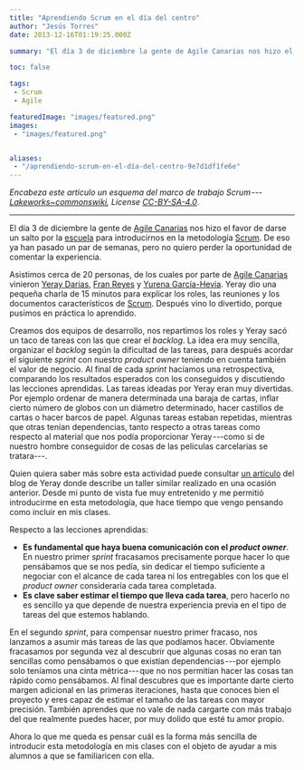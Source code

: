 ```yaml
---
title: "Aprendiendo Scrum en el día del centro"
author: "Jesús Torres"
date: 2013-12-16T01:19:25.000Z

summary: "El día 3 de diciembre la gente de Agile Canarias nos hizo el favor de darse un salto por la escuela1 para introducirnos en la metodología Scrum. De eso ya han pasado un par de semanas, pero no quiero perder la oportunidad de comentar la experiencia."

toc: false

tags:
 - Scrum
 - Agile

featuredImage: "images/featured.png" 
images:
 - "images/featured.png" 


aliases:
 - "/aprendiendo-scrum-en-el-día-del-centro-9e7d1df1fe6e"
---
```

_Encabeza este artículo un esquema del marco de trabajo Scrum --- [Lakeworks~commonswiki](https://commons.wikimedia.org/w/index.php?title=User:Lakeworks~commonswiki&action=edit&redlink=1), License [CC-BY-SA-4.0](https://creativecommons.org/licenses/by-sa/4.0/)_.

____

El día 3 de diciembre la gente de [Agile Canarias](http://agile-canarias.blogspot.com.es/) nos hizo el favor de darse un salto por la [escuela](http://www.etsii.ull.es/) para introducirnos en la metodología [Scrum](http://es.wikipedia.org/wiki/Scrum).
De eso ya han pasado un par de semanas, pero no quiero perder la oportunidad de comentar la experiencia.

Asistimos cerca de 20 personas, de los cuales por parte de [Agile Canarias](http://agile-canarias.blogspot.com.es/) vinieron [Yeray Darias](http://about.me/yeray_darias), [Fran Reyes](http://www.linkedin.com/in/franreyesperdomo) y [Yurena García-Hevia](http://twitter.com/yurenaghm).
Yeray dio una pequeña charla de 15 minutos para explicar los roles, las reuniones y los documentos característicos de [Scrum](http://es.wikipedia.org/wiki/Scrum).
Después vino lo divertido, porque pusimos en práctica lo aprendido.

Creamos dos equipos de desarrollo, nos repartimos los roles y Yeray sacó un taco de tareas con las que crear el _backlog_.
La idea era muy sencilla, organizar el _backlog_ según la dificultad de las tareas, para después acordar el siguiente _sprint_ con nuestro _product owner_ teniendo en cuenta también el valor de negocio.
Al final de cada _sprint_ hacíamos una retrospectiva, comparando los resultados esperados con los conseguidos y discutiendo las lecciones aprendidas.
Las tareas ideadas por Yeray eran muy divertidas.
Por ejemplo ordenar de manera determinada una baraja de cartas, inflar cierto número de globos con un diámetro determinado, hacer castillos de cartas o hacer barcos de papel.
Algunas tareas estaban repetidas, mientras que otras tenían dependencias, tanto respecto a otras tareas como respecto al material que nos podía proporcionar Yeray ---como si de nuestro hombre conseguidor de cosas de las películas carcelarias se tratara---.

Quien quiera saber más sobre esta actividad puede consultar [un artículo](http://developerscookbook.blogspot.com.es/2012/05/ensenando-scrum-de-una-forma-divertida.html) del blog de Yeray donde describe un taller similar realizado en una ocasión anterior.
Desde mi punto de vista fue muy entretenido y me permitió introducirme en esta metodología, que hace tiempo que vengo pensando como incluir en mis clases.

Respecto a las lecciones aprendidas:

* **Es fundamental que haya buena comunicación con el _product owner_**.
En nuestro primer _sprint_ fracasamos precisamente porque hacer lo que pensábamos que se nos pedía, sin dedicar el tiempo suficiente a negociar con el alcance de cada tarea ni los entregables con los que el _product owner_ consideraría cada tarea completada.
* **Es clave saber estimar el tiempo que lleva cada tarea**, pero hacerlo no es sencillo ya que depende de nuestra experiencia previa en el tipo de tareas del que estemos hablando.

En el segundo _sprint_, para compensar nuestro primer fracaso, nos lanzamos a asumir más tareas de las que podíamos hacer.
Obviamente fracasamos por segunda vez al descubrir que algunas cosas no eran tan sencillas como pensábamos o que existían dependencias ---por ejemplo solo teníamos una cinta métrica--- que no nos permitían hacer las cosas tan rápido como pensábamos.
Al final descubres que es importante darte cierto margen adicional en las primeras iteraciones, hasta que conoces bien el proyecto y eres capaz de estimar el tamaño de las tareas con mayor precisión.
También aprendes que no vale de nada cargarte con más trabajo del que realmente puedes hacer, por muy dolido que esté tu amor propio.

Ahora lo que me queda es pensar cuál es la forma más sencilla de introducir esta metodología en mis clases con el objeto de ayudar a mis alumnos a que se familiaricen con ella.
